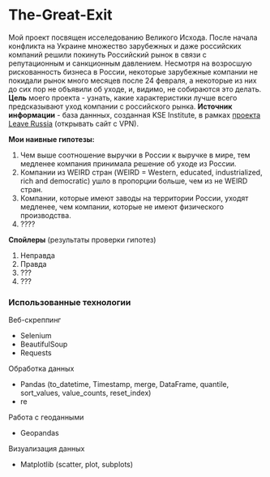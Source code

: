 # The-Great-Exit

Мой проект посвящен исселедованию Великого Исхода. После начала конфликта на Украине множество зарубежных и даже российских компаний решили покинуть Российский рынок в связи с репутационным и санкционным давлением. Несмотря на возросшую рискованность бизнеса в России, некоторые зарубежные компании не покидали рынок много месяцев после 24 февраля, а некоторые из них до сих пор не объявили об уходе, и, видимо, не собираются это делать. **Цель** моего проекта - узнать, какие характеристики лучше всего предсказывают уход компании с российского рынка. **Источник информации** - база даннных, созданная KSE Institute, в рамках [проекта Leave Russia](https://leave-russia.org/) (открывать сайт с VPN).

**Мои наивные гипотезы:**
1. Чем выше соотношение выручки в России к выручке в мире, тем медленее компания принимала решение об уходе из России.
2. Компании из WEIRD стран (WEIRD = Western, educated, industrialized, rich and democratic) ушло в пропорции больше, чем из не WEIRD стран. 
3. Компании, которые имеют заводы на территории России, уходят медленее, чем компании, которые не имеют физического производства. 
4. ????

**Спойлеры** (результаты проверки гипотез)
1. Неправда
2. Правда
3. ???
4. ???

### Использованные технологии

Веб-скреппинг 
- Selenium
- BeautifulSoup
- Requests

Обработка данных 
- Pandas (to_datetime, Timestamp, merge, DataFrame, quantile, sort_values, value_counts, reset_index)
- re

 Работа с геоданными 
 - Geopandas

Визуализация данных
- Matplotlib (scatter, plot, subplots)

  




